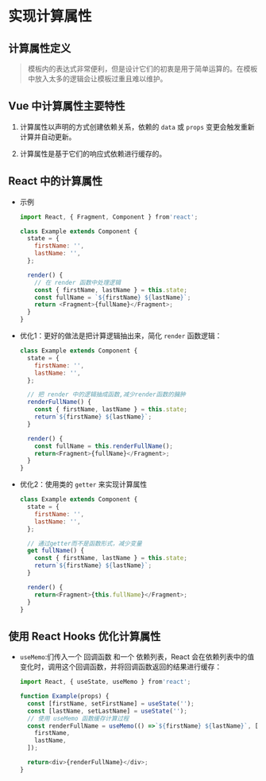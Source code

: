 # 实现计算属性

## 计算属性定义

> 模板内的表达式非常便利，但是设计它们的初衷是用于简单运算的。在模板中放入太多的逻辑会让模板过重且难以维护。

## Vue 中计算属性主要特性

1.  计算属性以声明的方式创建依赖关系，依赖的 `data` 或 `props` 变更会触发重新计算并自动更新。

2.  计算属性是基于它们的响应式依赖进行缓存的。

## React 中的计算属性

*   示例

    ```javascript
    import React, { Fragment, Component } from'react';

    class Example extends Component {
      state = {
        firstName: '',
        lastName: '',
      };

      render() {
        // 在 render 函数中处理逻辑
        const { firstName, lastName } = this.state;
        const fullName = `${firstName} ${lastName}`;
        return <Fragment>{fullName}</Fragment>;
      }
    }
    ```

*   优化1：更好的做法是把计算逻辑抽出来，简化 `render` 函数逻辑：

    ```javascript
    class Example extends Component {
      state = {
        firstName: '',
        lastName: '',
      };

      // 把 render 中的逻辑抽成函数,减少render函数的臃肿
      renderFullName() {
        const { firstName, lastName } = this.state;
        return`${firstName} ${lastName}`;
      }

      render() {
        const fullName = this.renderFullName();
        return<Fragment>{fullName}</Fragment>;
      }
    }
    ```

*   优化2：使用类的 `getter` 来实现计算属性

    ```javascript
    class Example extends Component {
      state = {
        firstName: '',
        lastName: '',
      };

      // 通过getter而不是函数形式，减少变量
      get fullName() {
        const { firstName, lastName } = this.state;
        return`${firstName} ${lastName}`;
      }

      render() {
        return<Fragment>{this.fullName}</Fragment>;
      }
    }
    ```

## 使用 React Hooks 优化计算属性

*   `useMemo`:们传入一个 回调函数 和一个 依赖列表，React 会在依赖列表中的值变化时，调用这个回调函数，并将回调函数返回的结果进行缓存：

    ```javascript
    import React, { useState, useMemo } from'react';

    function Example(props) {
      const [firstName, setFirstName] = useState('');
      const [lastName, setLastName] = useState('');
      // 使用 useMemo 函数缓存计算过程
      const renderFullName = useMemo(() =>`${firstName} ${lastName}`, [
        firstName,
        lastName,
      ]);

      return<div>{renderFullName}</div>;
    }
    ```
